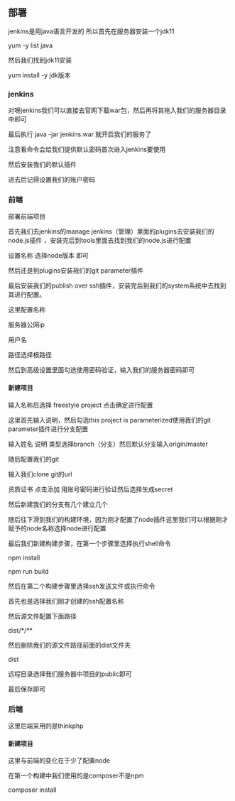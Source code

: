 ## 部署

jenkins是用java语言开发的 所以首先在服务器安装一个jdk11

yum -y list java

然后我们找到jdk11安装

yum install -y jdk版本

### jenkins

对呀jenkins我们可以直接去官网下载war包，然后再将其拖入我们的服务器目录中即可

最后执行 java -jar jenkins.war 就开启我们的服务了

注意看命令会给我们提供默认密码首次进入jenkins要使用

然后安装我们的默认插件

进去后记得设置我们的账户密码

### 前端

部署前端项目

首先我们去jenkins的manage jenkins（管理）里面的plugins去安装我们的node.js插件 ，安装完后到tools里面去找到我们的node.js进行配置

设置名称 选择node版本 即可

然后还是到plugins安装我们的git parameter插件

最后安装我们的publish over ssh插件，安装完后到我们的system系统中去找到其进行配置。

这里配置名称

服务器公网ip

用户名

路径选择根路径

然后到高级设置里面勾选使用密码验证，输入我们的服务器密码即可

#### 新建项目

输入名称后选择 freestyle project 点击确定进行配置

这里首先输入说明，然后勾选this project is parameterized使用我们的git parameter插件进行分支配置 

输入姓名 说明 类型选择branch（分支）然后默认分支输入origin/master

随后配置我们的git

输入我们clone  git的url

资质证书 点击添加 用账号密码进行验证然后选择生成secret

然后新建我们的分支有几个建立几个

随后往下滑到我们的构建环境，因为刚才配置了node插件这里我们可以根据刚才赋予的node名称选择node进行配置

最后我们新建构建步骤，在第一个步骤里选择执行shell命令

npm install

npm run build

然后在第二个构建步骤里选择ssh发送文件或执行命令

首先也是选择我们刚才创建的ssh配置名称

然后源文件配置下面路径

dist/*/**

然后删除我们的源文件路径前面的dist文件夹

dist

远程目录选择我们服务器中项目的public即可

最后保存即可

### 后端

这里后端采用的是thinkphp

#### 新建项目

这里与前端的变化在于少了配置node

在第一个构建中我们使用的是composer不是npm

composer install